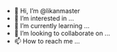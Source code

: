 - 👋 Hi, I’m @likanmaster
- 👀 I’m interested in ...
- 🌱 I’m currently learning ...
- 💞️ I’m looking to collaborate on ...
- 📫 How to reach me ...

<!---
likanmaster/likanmaster is a ✨ special ✨ repository because its `README.md` (this file) appears on your GitHub profile.
You can click the Preview link to take a look at your changes.
--->
